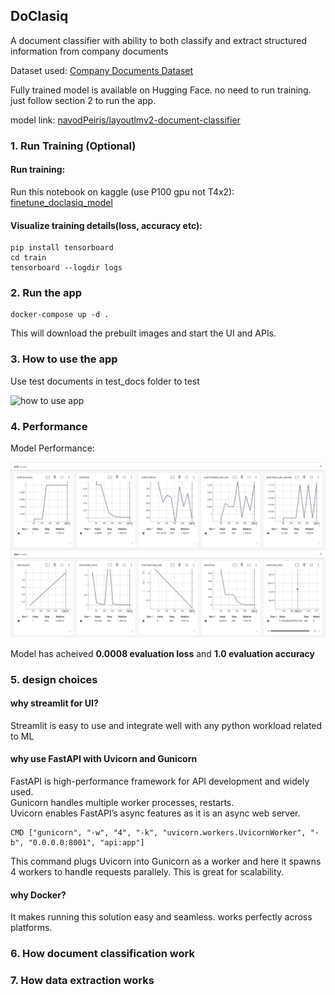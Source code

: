 ## DoClasiq

A document classifier with ability to both classify and extract structured information from company documents

Dataset used: [Company Documents Dataset](https://www.kaggle.com/datasets/navodpeiris/company-documents-dataset)

Fully trained model is available on Hugging Face. no need to run training. just follow section 2 to run the app.

model link: [navodPeiris/layoutlmv2-document-classifier](https://huggingface.co/navodPeiris/layoutlmv2-document-classifier)

### 1. Run Training (Optional)

#### Run training:
Run this notebook on kaggle (use P100 gpu not T4x2): [finetune_doclasiq_model](https://www.kaggle.com/code/navodpeiris/finetune-doclasiq-model)

#### Visualize training details(loss, accuracy etc):
```
pip install tensorboard
cd train
tensorboard --logdir logs
```

### 2. Run the app
```
docker-compose up -d .
```

This will download the prebuilt images and start the UI and APIs.

### 3. How to use the app

Use test documents in test_docs folder to test  

![how to use app](doclasiq_use.gif)

### 4. Performance

Model Performance:

![model_performance](tensorboard_view.png)

Model has acheived **0.0008 evaluation loss** and **1.0 evaluation accuracy**

### 5. design choices

#### why streamlit for UI?

Streamlit is easy to use and integrate well with any python workload related to ML

#### why use FastAPI with Uvicorn and Gunicorn 

FastAPI is high-performance framework for API development and widely used.  
Gunicorn handles multiple worker processes, restarts.  
Uvicorn enables FastAPI’s async features as it is an async web server.  

```
CMD ["gunicorn", "-w", "4", "-k", "uvicorn.workers.UvicornWorker", "-b", "0.0.0.0:8001", "api:app"]
```

This command plugs Uvicorn into Gunicorn as a worker and here it spawns 4 workers to handle requests parallely. This is great for scalability.

#### why Docker?

It makes running this solution easy and seamless. works perfectly across platforms.

### 6. How document classification work


### 7. How data extraction works

